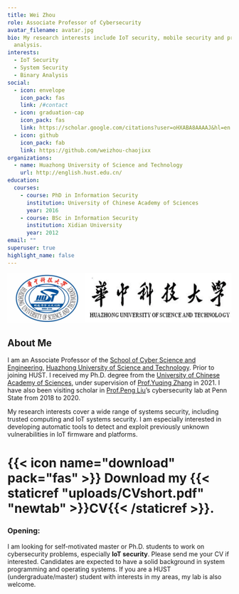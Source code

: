 ```yaml
---
title: Wei Zhou
role: Associate Professor of Cybersecurity
avatar_filename: avatar.jpg
bio: My research interests include IoT security, mobile security and program
  analysis.
interests:
  - IoT Security
  - System Security
  - Binary Analysis
social:
  - icon: envelope
    icon_pack: fas
    link: /#contact
  - icon: graduation-cap
    icon_pack: fas
    link: https://scholar.google.com/citations?user=oHXABA8AAAAJ&hl=en
  - icon: github
    icon_pack: fab
    link: https://github.com/weizhou-chaojixx
organizations:
  - name: Huazhong University of Science and Technology
    url: http://english.hust.edu.cn/
education:
  courses:
    - course: PhD in Information Security
      institution: University of Chinese Academy of Sciences
      year: 2016
    - course: BSc in Information Security
      institution: Xidian University
      year: 2012
email: ""
superuser: true
highlight_name: false
---
```

![](ustclogo.jpg)

## About Me
I am an Associate Professor of the [School of Cyber Science and Engineering](http://cse.hust.edu.cn/), [Huazhong University of Science and Technology](http://english.hust.edu.cn/). Prior to joining HUST. I received my Ph.D. degree from the [University of Chinese Academy of Sciences](https://english.cas.cn/), under supervision of [Prof.Yuqing Zhang](http://people.ucas.ac.cn/~zhangyuqing?language=en) in 2021. I have also been visiting scholar in [Prof.Peng Liu](https://s2.ist.psu.edu/pliu/)’s cybersecurity lab at Penn State from 2018 to 2020.

My research interests cover a wide range of systems security, including trusted computing and IoT systems security. I am especially interested in developing automatic tools to detect and exploit previously unknown vulnerabilities in IoT firmware and platforms. 

# {{< icon name="download" pack="fas" >}} Download my {{< staticref "uploads/CVshort.pdf" "newtab" >}}CV{{< /staticref >}}.

### Opening:

I am looking for self-motivated master or Ph.D. students to work on cybersecurity problems, especially **IoT security**. 
Please send me your CV if interested. Candidates are expected to have a solid background in system programming and operating systems. 
If you are a HUST (undergraduate/master) student with interests in my areas, my lab is also welcome.


